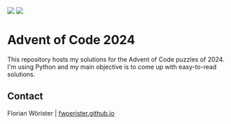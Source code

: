 ![](https://img.shields.io/badge/day%20📅-18-blue)
![](https://img.shields.io/badge/stars%20⭐-36-yellow)

# Advent of Code 2024

This repository hosts my solutions for the Advent of Code puzzles of 2024. I'm using Python and my main objective is to
come up with easy-to-read solutions.

## Contact

Florian Wörister | [fwoerister.github.io](https://fwoerister.github.io)
